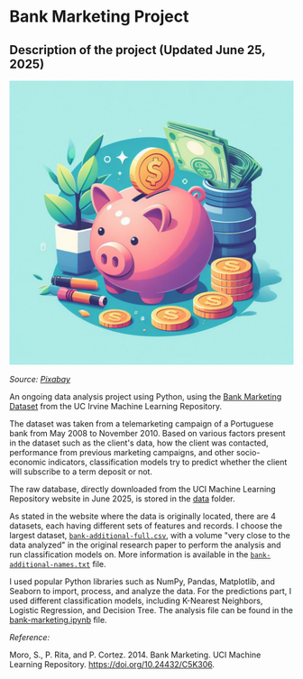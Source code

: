 # Bank Marketing Project

## Description of the project (Updated June 25, 2025)

![Photo of a piggy bank](https://github.com/thaianle/bank-marketing/blob/readme_update/illustration/piggy-bank-8691201_1280.png "Source: Pixabay")

_Source: [Pixabay](https://pixabay.com/illustrations/piggy-bank-saving-coin-bank-finance-8691201/)_

An ongoing data analysis project using Python, using the [Bank Marketing Dataset](https://archive.ics.uci.edu/dataset/222/bank+marketing) from the UC Irvine Machine Learning Repository.

The dataset was taken from a telemarketing campaign of a Portuguese bank from May 2008 to November 2010. Based on various factors present in the dataset such as the client's data, how the client was contacted, performance from previous marketing campaigns, and other socio-economic indicators, classification models try to predict whether the client will subscribe to a term deposit or not.

The raw database, directly downloaded from the UCI Machine Learning Repository website in June 2025, is stored in the [data](https://github.com/thaianle/nysed-2024/tree/main/data) folder.

As stated in the website where the data is originally located, there are 4 datasets, each having different sets of features and records. I choose the largest dataset, [```bank-additional-full.csv```](https://github.com/thaianle/bank-marketing/blob/main/data/bank-additional/bank-additional-full.csv), with a volume "very close to the data analyzed" in the original research paper to perform the analysis and run classification models on. More information is available in the [```bank-additional-names.txt```](https://github.com/thaianle/bank-marketing/blob/main/data/bank-additional/bank-additional-names.txt) file.

I used popular Python libraries such as NumPy, Pandas, Matplotlib, and Seaborn to import, process, and analyze the data. For the predictions part, I used different classification models, including K-Nearest Neighbors, Logistic Regression, and Decision Tree. The analysis file can be found in the [bank-marketing.ipynb](https://github.com/thaianle/bank-marketing/blob/main/bank-marketing.ipynb) file.

_Reference:_

Moro, S., P. Rita, and P. Cortez. 2014. Bank Marketing. UCI Machine Learning Repository. https://doi.org/10.24432/C5K306.